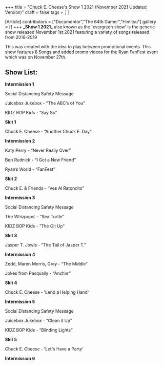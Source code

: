 +++
title = "Chuck E. Cheese's Show 1 2021 (November 2021 Updated Version)"
draft = false
tags = [ ]

[Article]
contributors = ["Documentor","The 64th Gamer","Himitsu"]
gallery = []
+++
**_Show 1 2021**_ also known as the 'evergreen show' is the generic show released November 1st 2021 featuring a variety of songs released from 2016-2019

This was created with the idea to play between promotional events. This show features 8 Songs and added promo videos for the Ryan FanFest event which was on November 27th.

## Show List: ##
**Intermission 1**

Social Distancing Safety Message

Juicebox Jukebox - “The ABC’s of You”

KIDZ BOP Kids - “Say So”

**Skit 1**

Chuck E. Cheese - “Another Chuck E. Day”

**Intermission 2**

Katy Perry - “Never Really Over”

Ben Rudnick - “I Got a New Friend”

Ryan’s World - “FanFest”

**Skit 2**

Chuck E. & Friends - “Ves Al Ratoncito”

**Intermission 3**

Social Distancing Safety Message

The Whizpops! - “Sea Turtle”

KIDZ BOP Kids - “The Git Up”

**Skit 3**

Jasper T. Jowls - “The Tail of Jasper T.”

**Intermission 4**

Zedd, Maren Morris, Grey - “The Middle”

Jokes from Pasqually - “Anchor”

**Skit 4**

Chuck E. Cheese - 'Lend a Helping Hand'

**Intermission 5**

Social Distancing Safety Message

Juicebox Jukebox - “Clean it Up”

KIDZ BOP Kids - “Blinding Lights”

**Skit 5**

Chuck E. Cheese - 'Let's Have a Party'

**Intermission 6**